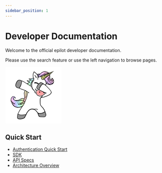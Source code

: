```yaml
---
sidebar_position: 1
---
```


# Developer Documentation

Welcome to the official epilot developer documentation.

Please use the search feature or use the left navigation to browse pages.

[![Unicorn](../static/img/unicorn.png)](/)

## Quick Start

- [Authentication Quick Start](http://localhost:3000/docs/auth/authentication)
- [SDK](/docs/architecture/sdk)
- [API Specs](/api)
- [Architecture Overview](/docs/architecture/overview)